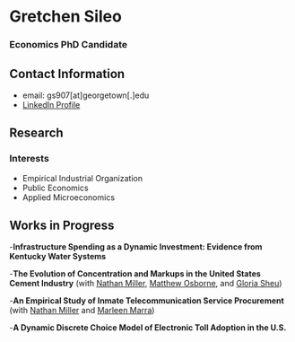 # Gretchen Sileo
### Economics PhD Candidate

## Contact Information
- email: gs907[at]georgetown[.]edu
- [LinkedIn Profile](https://www.linkedin.com/in/gretchen-sileo-a651025a/)

## Research
### Interests
- Empirical Industrial Organization
- Public Economics
- Applied Microeconomics

## Works in Progress
-**Infrastructure Spending as a Dynamic Investment: Evidence from Kentucky Water Systems**

-**The Evolution of Concentration and Markups in the United States Cement Industry** (with [Nathan Miller](http://www.nathanhmiller.org/), [Matthew Osborne](https://sites.google.com/site/matthewosborne/), and [Gloria Sheu](https://sites.google.com/site/gloriaysheu/))

-**An Empirical Study of Inmate Telecommunication Service Procurement** (with [Nathan Miller](http://www.nathanhmiller.org/) and [Marleen Marra](https://www.marleenmarra.nl/))

-**A Dynamic Discrete Choice Model of Electronic Toll Adoption in the U.S.**
